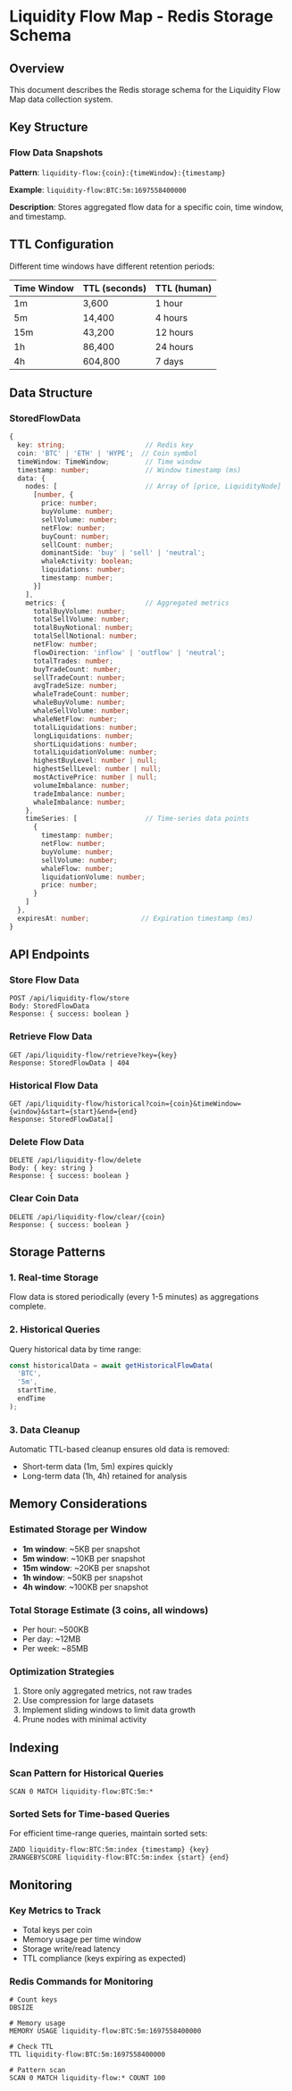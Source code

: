 # Liquidity Flow Map - Redis Storage Schema

## Overview
This document describes the Redis storage schema for the Liquidity Flow Map data collection system.

## Key Structure

### Flow Data Snapshots
**Pattern**: `liquidity-flow:{coin}:{timeWindow}:{timestamp}`

**Example**: `liquidity-flow:BTC:5m:1697558400000`

**Description**: Stores aggregated flow data for a specific coin, time window, and timestamp.

## TTL Configuration

Different time windows have different retention periods:

| Time Window | TTL (seconds) | TTL (human) |
|-------------|---------------|-------------|
| 1m          | 3,600         | 1 hour      |
| 5m          | 14,400        | 4 hours     |
| 15m         | 43,200        | 12 hours    |
| 1h          | 86,400        | 24 hours    |
| 4h          | 604,800       | 7 days      |

## Data Structure

### StoredFlowData
```typescript
{
  key: string;                    // Redis key
  coin: 'BTC' | 'ETH' | 'HYPE';  // Coin symbol
  timeWindow: TimeWindow;         // Time window
  timestamp: number;              // Window timestamp (ms)
  data: {
    nodes: [                      // Array of [price, LiquidityNode]
      [number, {
        price: number;
        buyVolume: number;
        sellVolume: number;
        netFlow: number;
        buyCount: number;
        sellCount: number;
        dominantSide: 'buy' | 'sell' | 'neutral';
        whaleActivity: boolean;
        liquidations: number;
        timestamp: number;
      }]
    ],
    metrics: {                    // Aggregated metrics
      totalBuyVolume: number;
      totalSellVolume: number;
      totalBuyNotional: number;
      totalSellNotional: number;
      netFlow: number;
      flowDirection: 'inflow' | 'outflow' | 'neutral';
      totalTrades: number;
      buyTradeCount: number;
      sellTradeCount: number;
      avgTradeSize: number;
      whaleTradeCount: number;
      whaleBuyVolume: number;
      whaleSellVolume: number;
      whaleNetFlow: number;
      totalLiquidations: number;
      longLiquidations: number;
      shortLiquidations: number;
      totalLiquidationVolume: number;
      highestBuyLevel: number | null;
      highestSellLevel: number | null;
      mostActivePrice: number | null;
      volumeImbalance: number;
      tradeImbalance: number;
      whaleImbalance: number;
    },
    timeSeries: [                 // Time-series data points
      {
        timestamp: number;
        netFlow: number;
        buyVolume: number;
        sellVolume: number;
        whaleFlow: number;
        liquidationVolume: number;
        price: number;
      }
    ]
  },
  expiresAt: number;             // Expiration timestamp (ms)
}
```

## API Endpoints

### Store Flow Data
```
POST /api/liquidity-flow/store
Body: StoredFlowData
Response: { success: boolean }
```

### Retrieve Flow Data
```
GET /api/liquidity-flow/retrieve?key={key}
Response: StoredFlowData | 404
```

### Historical Flow Data
```
GET /api/liquidity-flow/historical?coin={coin}&timeWindow={window}&start={start}&end={end}
Response: StoredFlowData[]
```

### Delete Flow Data
```
DELETE /api/liquidity-flow/delete
Body: { key: string }
Response: { success: boolean }
```

### Clear Coin Data
```
DELETE /api/liquidity-flow/clear/{coin}
Response: { success: boolean }
```

## Storage Patterns

### 1. Real-time Storage
Flow data is stored periodically (every 1-5 minutes) as aggregations complete.

### 2. Historical Queries
Query historical data by time range:
```typescript
const historicalData = await getHistoricalFlowData(
  'BTC',
  '5m',
  startTime,
  endTime
);
```

### 3. Data Cleanup
Automatic TTL-based cleanup ensures old data is removed:
- Short-term data (1m, 5m) expires quickly
- Long-term data (1h, 4h) retained for analysis

## Memory Considerations

### Estimated Storage per Window
- **1m window**: ~5KB per snapshot
- **5m window**: ~10KB per snapshot
- **15m window**: ~20KB per snapshot
- **1h window**: ~50KB per snapshot
- **4h window**: ~100KB per snapshot

### Total Storage Estimate (3 coins, all windows)
- Per hour: ~500KB
- Per day: ~12MB
- Per week: ~85MB

### Optimization Strategies
1. Store only aggregated metrics, not raw trades
2. Use compression for large datasets
3. Implement sliding windows to limit data growth
4. Prune nodes with minimal activity

## Indexing

### Scan Pattern for Historical Queries
```
SCAN 0 MATCH liquidity-flow:BTC:5m:*
```

### Sorted Sets for Time-based Queries
For efficient time-range queries, maintain sorted sets:
```
ZADD liquidity-flow:BTC:5m:index {timestamp} {key}
ZRANGEBYSCORE liquidity-flow:BTC:5m:index {start} {end}
```

## Monitoring

### Key Metrics to Track
- Total keys per coin
- Memory usage per time window
- Storage write/read latency
- TTL compliance (keys expiring as expected)

### Redis Commands for Monitoring
```redis
# Count keys
DBSIZE

# Memory usage
MEMORY USAGE liquidity-flow:BTC:5m:1697558400000

# Check TTL
TTL liquidity-flow:BTC:5m:1697558400000

# Pattern scan
SCAN 0 MATCH liquidity-flow:* COUNT 100
```
